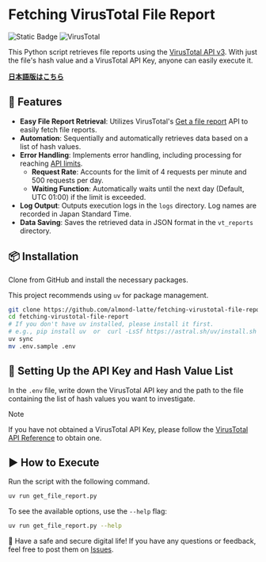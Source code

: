 # Fetching VirusTotal File Report

![Static Badge](https://img.shields.io/badge/Python-3.10%20%7C%203.11%20%7C%203.12%20%7C%203.13-blue) ![VirusTotal](https://img.shields.io/badge/VirusTotal-API%20v3-orange)

This Python script retrieves file reports using the [VirusTotal API v3](https://www.virustotal.com/gui/home/upload). With just the file's hash value and a VirusTotal API Key, anyone can easily execute it.

[**日本語版はこちら**](README-ja.md)
## 🚀 Features
- **Easy File Report Retrieval**: Utilizes VirusTotal's [Get a file report](https://docs.virustotal.com/reference/file-info) API to easily fetch file reports.
- **Automation**: Sequentially and automatically retrieves data based on a list of hash values.
- **Error Handling**: Implements error handling, including processing for reaching [API limits](https://docs.virustotal.com/reference/public-vs-premium-api).
  - **Request Rate**: Accounts for the limit of 4 requests per minute and 500 requests per day.
  - **Waiting Function**: Automatically waits until the next day (Default, UTC 01:00) if the limit is exceeded.
- **Log Output**: Outputs execution logs in the `logs` directory. Log names are recorded in Japan Standard Time. 
- **Data Saving**: Saves the retrieved data in JSON format in the `vt_reports` directory.

## 📦 Installation

Clone from GitHub and install the necessary packages.

This project recommends using `uv` for package management.

```sh
git clone https://github.com/almond-latte/fetching-virustotal-file-report.git
cd fetching-virustotal-file-report
# If you don't have uv installed, please install it first.
# e.g., pip install uv  or  curl -LsSf https://astral.sh/uv/install.sh | sh
uv sync
mv .env.sample .env
```
## 🔑 Setting Up the API Key and Hash Value List
In the `.env` file, write down the VirusTotal API key and the path to the file containing the list of hash values you want to investigate.

> [!NOTE]
> If you have not obtained a VirusTotal API Key, please follow the [VirusTotal API Reference](https://docs.virustotal.com/reference/overview) to obtain one.
## ▶ How to Execute
Run the script with the following command.

```sh
uv run get_file_report.py
```

To see the available options, use the `--help` flag:
```sh
uv run get_file_report.py --help
```
🙏 Have a safe and secure digital life!
If you have any questions or feedback, feel free to post them on [Issues](https://github.com/almond-latte/fetching-virustotal-file-report/issues).
